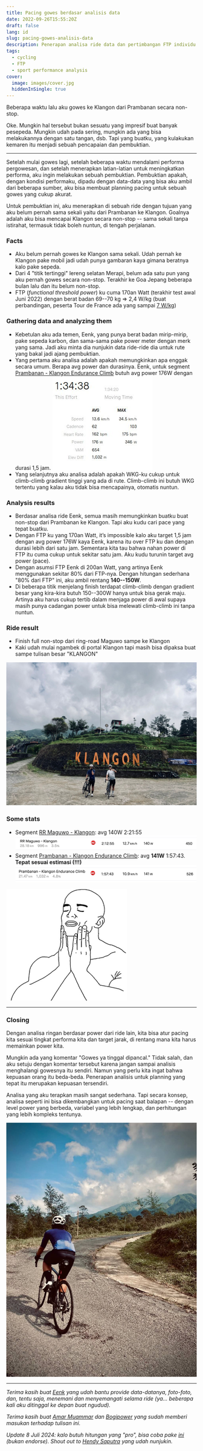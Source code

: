 ```yaml
---
title: Pacing gowes berdasar analisis data
date: 2022-09-26T15:55:20Z
draft: false
lang: id
slug: pacing-gowes-analisis-data
description: Penerapan analisa ride data dan pertimbangan FTP individu untuk pacing sebuah ride secara tepat.
tags:
  - cycling
  - FTP
  - sport performance analysis
cover:
  image: images/cover.jpg
  hiddenInSingle: true
---
```


Beberapa waktu lalu aku gowes ke Klangon dari Prambanan secara non-stop.

Oke. Mungkin hal tersebut bukan sesuatu yang impresif buat banyak pesepeda. Mungkin udah pada sering, mungkin ada yang bisa melakukannya dengan satu tangan, dsb. Tapi yang buatku, yang kulakukan kemaren itu menjadi sebuah pencapaian dan pembuktian.

---

Setelah mulai gowes lagi, setelah beberapa waktu mendalami performa pergowesan, dan setelah menerapkan latian-latian untuk meningkatkan performa, aku ingin melakukan sebuah pembuktian. Pembuktian apakah, dengan kondisi performaku, dipadu dengan data-data yang bisa aku ambil dari beberapa sumber, aku bisa membuat planning pacing untuk sebuah gowes yang cukup akurat.

Untuk pembuktian ini, aku menerapkan di sebuah ride dengan tujuan yang aku belum pernah sama sekali yaitu dari Prambanan ke Klangon. Goalnya adalah aku bisa mencapai Klangon secara non-stop -- sama sekali tanpa istirahat, termasuk tidak boleh nuntun, di tengah perjalanan.

### Facts

- Aku belum pernah gowes ke Klangon sama sekali. Udah pernah ke Klangon pake mobil jadi udah punya gambaran kaya gimana beratnya kalo pake sepeda.
- Dari 4 "titik tertinggi" lereng selatan Merapi, belum ada satu pun yang aku pernah gowes secara non-stop. Terakhir ke Goa Jepang beberapa bulan lalu dan itu belum non-stop.
- FTP (_functional threshold power_) ku cuma 170an Watt (terakhir test awal Juni 2022) dengan berat badan 69--70 kg ⇒ 2,4 W/kg (buat perbandingan, peserta Tour de France ada yang sampai [7 W/kg](https://velo.outsideonline.com/road/road-racing/tour-de-france/the-power-numbers-at-this-years-tour-de-france-are-the-highest-in-the-modern-era-of-cycling/))

### Gathering data and analyzing them

- Kebetulan aku ada temen, Eenk, yang punya berat badan mirip-mirip, pake sepeda karbon, dan sama-sama pake power meter dengan merk yang sama. Jadi aku minta dia nunjukin data ride-ride dia untuk rute yang bakal jadi ajang pembuktian.
- Yang pertama aku analisa adalah apakah memungkinkan apa enggak secara umum. Berapa avg power dan durasinya. Eenk, untuk segment [Prambanan - Klangon Endurance Climb](https://www.strava.com/segments/19729302) butuh avg power 176W dengan durasi 1,5 jam.
  ![Eenk's PR](images/eenks-pr.jpg#center)
- Yang selanjutnya aku analisa adalah apakah WKG-ku cukup untuk climb-climb gradient tinggi yang ada di rute. Climb-climb ini butuh WKG tertentu yang kalau aku tidak bisa mencapainya, otomatis nuntun.

### Analysis results

- Berdasar analisa ride Eenk, semua masih memungkinkan buatku buat non-stop dari Prambanan ke Klangon. Tapi aku kudu cari pace yang tepat buatku.
- Dengan FTP ku yang 170an Watt, it’s impossible kalo aku target 1,5 jam dengan avg power 176W kaya Eenk, karena itu over FTP ku dan dengan durasi lebih dari satu jam. Sementara kita tau bahwa nahan power di FTP itu cuma cukup untuk sekitar satu jam. Aku kudu turunin target avg power (pace).
- Dengan asumsi FTP Eenk di 200an Watt, yang artinya Eenk menggunakan sekitar 80% dari FTP-nya. Dengan hitungan sederhana "80% dari FTP" ini, aku ambil rentang **140--150W**.
- Di beberapa titik menjelang finish terdapat climb-climb dengan gradient besar yang kira-kira butuh 150--300W hanya untuk bisa gerak maju. Artinya aku harus cukup tertib dalam menjaga power di awal supaya masih punya cadangan power untuk bisa melewati climb-climb ini tanpa nuntun.

### Ride result

- Finish full non-stop dari ring-road Maguwo sampe ke Klangon
- Kaki udah mulai ngambek di portal Klangon tapi masih bisa dipaksa buat sampe tulisan besar "KLANGON"

![Foto yang harus](images/finish.jpg#center "Merapi sedang malu. Menyelimuti puncaknya dengan awan.")

### Some stats

- Segment [RR Maguwo - Klangon](https://www.strava.com/segments/32908149): avg 140W 2:21:55
  ![RR Maguwo - Klangon](images/rr_maguwo-klangon.png#center)
- Segment [Prambanan - Klangon Endurance Climb](https://www.strava.com/segments/19729302): avg **141W** 1:57:43. **Tepat sesuai estimasi (!!!)**
  ![Prambanan - Klangon Endurance Climb](images/prambanan-klangon.png#center)

![.](images/so_good.jpg#center)

---

### Closing

Dengan analisa ringan berdasar power dari ride lain, kita bisa atur pacing kita sesuai tingkat performa kita dan target jarak, di rentang mana kita harus memainkan power kita.

Mungkin ada yang komentar "Gowes ya tinggal dipancal." Tidak salah, dan aku setuju dengan komentar tersebut karena jangan sampai analisis menghalangi gowesnya itu sendiri. Namun yang perlu kita ingat bahwa kepuasan orang itu beda-beda. Penerapan analisis untuk planning yang tepat itu merupakan kepuasan tersendiri.

Analisa yang aku terapkan masih sangat sederhana. Tapi secara konsep, analisa seperti ini bisa dikembangkan untuk pacing saat balapan -- dengan level power yang berbeda, variabel yang lebih lengkap, dan perhitungan yang lebih kompleks tentunya.

![Last-corner](images/best-view.jpg#center "Ciao!!!")

---

_Terima kasih buat [Eenk](https://x.com/hendriansah) yang udah bantu provide data-datanya, foto-foto, dan, tentu saja, menemani dan menyemangati selama ride (ya... beberapa kali aku ditinggal ke depan buat ngudud)._

_Terima kasih buat [Amar Muammar](https://www.strava.com/athletes/41964148) dan [Bogipower](https://www.strava.com/athletes/23853365) yang sudah memberi masukan terhadap tulisan ini._

_Update 8 Juli 2024: kalo butuh hitungan yang "pro", bisa coba pake [ini](https://wwww.bestbikessplit.com/) (bukan endorse). Shout out to [Hendy Saputra](https://www.strava.com/athletes/27389527) yang udah nunjukin._ 
